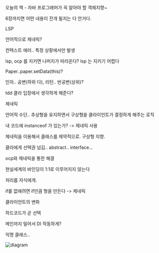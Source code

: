 

오늘의 책 - 자바 프로그래머가 꼭 알아야 할 객체지향~


6장까지면 어떤 내용이 전개 될지는 다 안거다.


LSP

언어적으로 제네릭?



컨텍스트 에러.. 특정 상황에서만 발생

lsp,  ocp 를 지키면 나머지가 따라온다? lsp 는 지키기 어렵다



Paper..paper.setData(this)?

인자.. 공변(하위 다), 리턴.. 반공변(상위)?



tdd 클라 입장에서 생각하게 해준다?



제네릭

언어적 수단.. 추상형을 유지하면서 구상형을 클라이언트가 결정하게 해주는 로직

내 코드에 instanceof 가 있는가? -> 제네릭 사용

제네릭을 이용해서 클래스를 제약적으로. 구상형 지향.



클라에게 선택권 넘김.. abstract.. interface...



ocp와 제네릭을 통한 해결



현실세계의 바인딩이 1:1로 이루어지지 않는다



처리를 자식에게.

if를 없애려면 if만큼 형을 만든다 -> 제네릭



클라이언트의 변화

하드코드가 곧 선택



메인까지 밀어서 DI 작동하게?



익명 클래스..

![diagram](img/1.png)